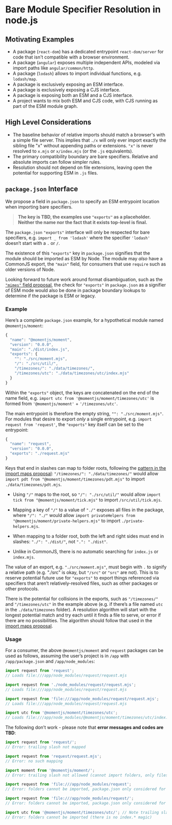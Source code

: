 # Bare Module Specifier Resolution in node.js

## Motivating Examples

* A package (`react-dom`) has a dedicated entrypoint `react-dom/server` for code that isn't compatible with a browser environment.
* A package (`angular`) exposes multiple independent APIs, modeled via import paths like `angular/common/http`.
* A package (`lodash`) allows to import individual functions, e.g. `lodash/map`.
* A package is exclusively exposing an ESM interface.
* A package is exclusively exposing a CJS interface.
* A package is exposing both an ESM and a CJS interface.
* A project wants to mix both ESM and CJS code, with CJS running as part of the ESM module graph.

## High Level Considerations

* The baseline behavior of relative imports should match a browser's with a simple file server.
  This implies that `./x` will only ever import exactly the sibling file "x" without appending paths or extensions.
  `"x"` is never resolved to `x.mjs` or `x/index.mjs` (or the `.js` equivalents).
* The primary compatibility boundary are bare specifiers. Relative and absolute imports can follow simpler rules.
* Resolution should not depend on file extensions, leaving open the potential for supporting ESM in `.js` files.

## `package.json` Interface

We propose a field in `package.json` to specify an ESM entrypoint location when importing bare specifiers.

> **The key is TBD, the examples use `"exports"` as a placeholder.**
> **Neither the name nor the fact that it exists top-level is final.**

The `package.json` `"exports"` interface will only be respected for bare specifiers, e.g. `import _ from 'lodash'` where the specifier `'lodash'` doesn’t start with a `.` or `/`.

The existence of this `"exports"` key in `package.json` signifies that the module should be imported as ESM by Node. The module may *also* have a CommonJS export, the `"main"` field, for consumers that use `require` such as older versions of Node.

Looking forward to future work around format disambiguation, such as the [`"mimes"` field proposal](https://github.com/nodejs/modules/pull/160), the check for `"exports"` in `package.json` as a signifier of ESM mode would also be done in package boundary lookups to determine if the package is ESM or legacy.

### Example

Here’s a complete `package.json` example, for a hypothetical module named `@momentjs/moment`:

```js
{
  "name": "@momentjs/moment",
  "version": "0.0.0",
  "main": "./dist/index.js",
  "exports": {
    "": "./src/moment.mjs",
    "/": "./src/util/",
    "/timezones/": "./data/timezones/",
    "/timezones/utc": "./data/timezones/utc/index.mjs"
  }
}
```

Within the `"exports"` object, the keys are concatenated on the end of the name field, e.g. `import utc from '@momentjs/moment/timezones/utc'` is formed from `'@momentjs/moment'` + `'/timezones/utc'`.

The main entrypoint is therefore the empty string, `"": "./src/moment.mjs"`. For modules that desire to export *only* a single entrypoint, e.g. `import request from 'request'`, the `"exports"` key itself can be set to the entrypoint:

```js
{
  "name": "request",
  "version": "0.0.0",
  "exports": "./request.mjs"
}
```

Keys that end in slashes can map to folder roots, following the [pattern in the import maps proposal](https://github.com/domenic/import-maps#packages-via-trailing-slashes): `"/timezones/": "./data/timezones/"` would allow `import pdt from "@momentjs/moment/timezones/pdt.mjs"` to import `./data/timezones/pdt.mjs`.

- Using `"/"` maps to the root, so `"/": "./src/util/"` would allow `import tick from "@momentjs/moment/tick.mjs"` to import `/src/util/tick.mjs`.

- Mapping a key of `"/"` to a value of `"./"` exposes all files in the package, where `"/": "./"` would allow `import privateHelpers from "@momentjs/moment/private-helpers.mjs"` to import `./private-helpers.mjs`.

- When mapping to a folder root, both the left and right sides must end in slashes: `"./": "./dist/"`, not `".": "./dist"`.

- Unlike in CommonJS, there is no automatic searching for `index.js` or `index.mjs`.

The value of an export, e.g. `"./src/moment.mjs"`, must begin with `.` to signify a relative path (e.g. "./src" is okay, but `"/src"` or `"src"` are not). This is to reserve potential future use for `"exports"` to export things referenced via specifiers that aren’t relatively-resolved files, such as other packages or other protocols.

There is the potential for collisions in the exports, such as `"/timezones/"` and `"/timezones/utc"` in the example above (e.g. if there’s a file named `utc` in the `./data/timezones` folder). A resolution algorithm will start with the longest potential match and try each until it finds a file to serve, or error if there are no possibilities. The algorithm should follow that used in the [import maps proposal](https://github.com/domenic/import-maps).


### Usage

For a consumer, the above `@momentjs/moment` and `request` packages can be used as follows, assuming the user’s project is in `/app` with `/app/package.json` and `/app/node_modules`:

```js
import request from 'request';
// Loads file:///app/node_modules/request/request.mjs

import request from './node_modules/request/request.mjs';
// Loads file:///app/node_modules/request/request.mjs

import request from 'file:///app/node_modules/request/request.mjs';
// Loads file:///app/node_modules/request/request.mjs

import utc from '@momentjs/moment/timezones/utc';
// Loads file:///app/node_modules/@momentjs/moment/timezones/utc/index.mjs
```

The following don’t work - please note that **error messages and codes are TBD**:

```js
import request from 'request/';
// Error: trailing slash not mapped

import request from 'request/request.mjs';
// Error: no such mapping

import moment from '@momentjs/moment/';
// Error: trailing slash not allowed (cannot import folders, only files)

import request from 'file:///app/node_modules/request';
// Error: folders cannot be imported, package.json only considered for bare imports

import request from 'file:///app/node_modules/request/';
// Error: folders cannot be imported, package.json only considered for bare imports

import utc from '@momentjs/moment/timezones/utc/'; // Note trailing slash
// Error: folders cannot be imported (there is no index.* magic)
```
